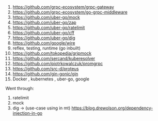 1. https://github.com/grpc-ecosystem/grpc-gateway
2. https://github.com/grpc-ecosystem/go-grpc-middleware
3. https://github.com/uber-go/mock
4. https://github.com/uber-go/zap
5. https://github.com/uber-go/ratelimit
6. https://github.com/uber-go/cff
7. https://github.com/uber-go/dig
8. https://github.com/google/wire
9. reflex, testing, runtime (go inbuilt)
8. https://github.com/tokopedia/gripmock
9. https://github.com/sercand/kuberesolver
10. https://github.com/piotrkowalczuk/promgrpc
11. https://github.com/src-d/proteus
12. https://github.com/gin-gonic/gin
13. Docker , kubernetes , uber-go, google


Went through:
1. ratelimit
2. mock
3. dig -> (use-case using in mt) https://blog.drewolson.org/dependency-injection-in-go
